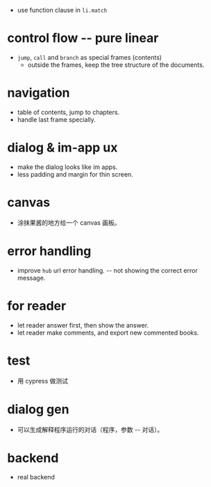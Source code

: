 - use function clause in `li.match`
# control flow -- pure linear
- `jump`, `call` and `branch` as special frames (contents)
  - outside the frames, keep the tree structure of the documents.
# navigation
- table of contents, jump to chapters.
- handle last frame specially.
# dialog & im-app ux
- make the dialog looks like im apps.
- less padding and margin for thin screen.
# canvas
- 涂抹果酱的地方给一个 canvas 画板。
# error handling
- improve `hub` url error handling. -- not showing the correct error message.
# for reader
- let reader answer first, then show the answer.
- let reader make comments, and export new commented books.
# test
- 用 cypress 做测试
# dialog gen
- 可以生成解释程序运行的对话（程序，参数 -- 对话）。
# backend
- real backend
